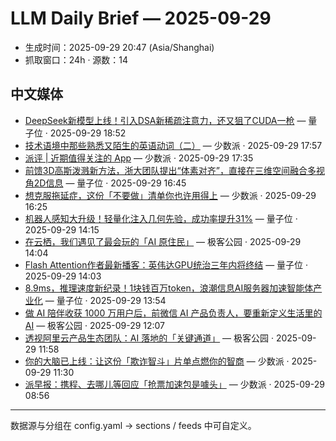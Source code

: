 # LLM Daily Brief — 2025-09-29

- 生成时间：2025-09-29 20:47 (Asia/Shanghai)
- 抓取窗口：24h · 源数：14


## 中文媒体

- [DeepSeek新模型上线！引入DSA新稀疏注意力，还又狙了CUDA一枪](https://www.qbitai.com/2025/09/338291.html) — 量子位 · 2025-09-29 18:52
- [技术语境中那些熟悉又陌生的英语动词（二）](https://sspai.com/prime/story/interesting-verbs-in-computing-02) — 少数派 · 2025-09-29 17:57
- [派评 | 近期值得关注的 App](https://sspai.com/post/102836) — 少数派 · 2025-09-29 17:35
- [前馈3D高斯泼溅新方法，浙大团队提出“体素对齐”，直接在三维空间融合多视角2D信息](https://www.qbitai.com/2025/09/338270.html) — 量子位 · 2025-09-29 16:45
- [想克服拖延症，这份「不要做」清单你也许用得上](https://sspai.com/post/102316) — 少数派 · 2025-09-29 16:25
- [机器人感知大升级！轻量化注入几何先验，成功率提升31%](https://www.qbitai.com/2025/09/338259.html) — 量子位 · 2025-09-29 14:15
- [在云栖，我们遇见了最会玩的「AI 原住民」](http://www.geekpark.net/news/354661) — 极客公园 · 2025-09-29 14:04
- [Flash Attention作者最新播客：英伟达GPU统治三年内将终结](https://www.qbitai.com/2025/09/338251.html) — 量子位 · 2025-09-29 14:03
- [8.9ms，推理速度新纪录！1块钱百万token，浪潮信息AI服务器加速智能体产业化](https://www.qbitai.com/2025/09/338205.html) — 量子位 · 2025-09-29 13:54
- [做 AI 陪伴收获 1000 万用户后，前微信 AI 产品负责人，要重新定义生活里的 AI](http://www.geekpark.net/news/354653) — 极客公园 · 2025-09-29 12:07
- [透视阿里云产品生态团队：AI 落地的「关键通道」](http://www.geekpark.net/news/354651) — 极客公园 · 2025-09-29 11:58
- [你的大脑已上线：让这份「欺诈智斗」片单点燃你的智商](https://sspai.com/post/102699) — 少数派 · 2025-09-29 11:30
- [派早报：携程、去哪儿等回应「抢票加速包是噱头」](https://sspai.com/post/102823) — 少数派 · 2025-09-29 08:56

---
数据源与分组在 config.yaml → sections / feeds 中可自定义。